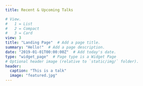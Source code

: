 ```yaml
---
title: Recent & Upcoming Talks

# View.
#   1 = List
#   2 = Compact
#   3 = Card
view: 3
title: "Landing Page"  # Add a page title.
summary: "Hello!"  # Add a page description.
date: "2019-01-01T00:00:00Z"  # Add today's date.
type: "widget_page"  # Page type is a Widget Page
# Optional header image (relative to `static/img/` folder).
header:
  caption: "This is a talk"
  image: "featured.jpg"
---
```

